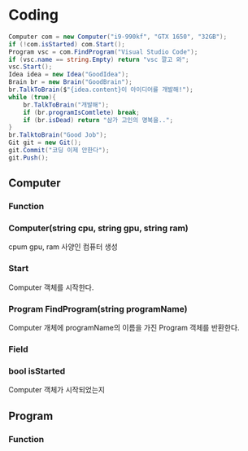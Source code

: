 # Coding
```cs
Computer com = new Computer("i9-990kf", "GTX 1650", "32GB");
if (!com.isStarted) com.Start();
Program vsc = com.FindProgram("Visual Studio Code");
if (vsc.name == string.Empty) return "vsc 깔고 와";
vsc.Start();
Idea idea = new Idea("GoodIdea");
Brain br = new Brain("GoodBrain");
br.TalkToBrain($"{idea.content}이 아이디어를 개발해!");
while (true){
    br.TalkToBrain("개발해");
    if (br.programIsComtlete) break;
    if (br.isDead) return "삼가 고인의 명복을..";
}
br.TalktoBrain("Good Job");
Git git = new Git();
git.Commit("코딩 이제 안한다");
git.Push();
```
## Computer

### <b>Function</b>
### Computer(string cpu, string gpu, string ram)
cpum gpu, ram 사양인 컴퓨터 생성

### Start
Computer 객체를 시작한다.

### Program FindProgram(string programName)
Computer 개체에 programName의 이름을 가진 Program 객체를 반환한다.

### <b>Field</b>
### bool isStarted
Computer 객체가 시작되었는지

## Program
### <b>Function</b>

### 
